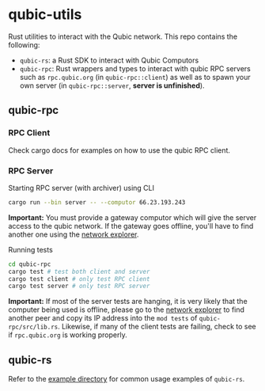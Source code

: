 # qubic-utils
Rust utilities to interact with the Qubic network. This repo contains the following:
- `qubic-rs`: a Rust SDK to interact with Qubic Computors
- `qubic-rpc`: Rust wrappers and types to interact with qubic RPC servers such as `rpc.qubic.org` (in `qubic-rpc::client`) as well as to spawn your own server (in `qubic-rpc::server`, **server is unfinished**).

## qubic-rpc
### RPC Client
Check cargo docs for examples on how to use the qubic RPC client.

### RPC Server
Starting RPC server (with archiver) using CLI
```bash
cargo run --bin server -- --computor 66.23.193.243
```
**Important:** You must provide a gateway computor which will give the server access to the qubic network. If the gateway goes offline, you'll have to find another one using the [network explorer](https://app.qubic.li/).

Running tests
```bash
cd qubic-rpc
cargo test # test both client and server
cargo test client # only test RPC client
cargo test server # only test RPC server
```
**Important:** If most of the server tests are hanging, it is very likely that the computer being used is offline, please go to the [network explorer](https://app.qubic.li/) to find another peer and copy its IP address into the `mod tests` of `qubic-rpc/src/lib.rs`. Likewise, if many of the client tests are failing, check to see if `rpc.qubic.org` is working properly.

## qubic-rs
Refer to the [example directory](examples) for common usage examples of `qubic-rs`.
